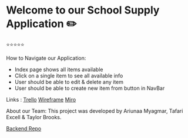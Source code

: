 # Welcome to our School Supply Application :pencil2:
⭐️⭐️⭐️⭐️⭐️


How to Navigate our Application:

- Index page shows all items available
- Click on a single item to see all available info
- User should be able to edit & delete any item
- User should be able to create new item from button in NavBar

Links :
[Trello](https://trello.com/b/in6Ichjp/school-supplies-project-trello-board)
[Wireframe](https://www.canva.com/design/DAFiWDr0FfQ/_7GJsvGV9EGsdoqTPpl7pw/view?utm_content=DAFiWDr0FfQ&utm_campaign=designshare&utm_medium=link&utm_source=publishsharelink)
[Miro](https://miro.com/app/board/uXjVMKSINTE=/?share_link_id=321050588645)

About our Team:
This project was developed by Ariunaa Myagmar, Tafari Excell & Taylor Brooks.

[Backend Repo](https://github.com/Tafarigit/School-Supplies-Backend)
